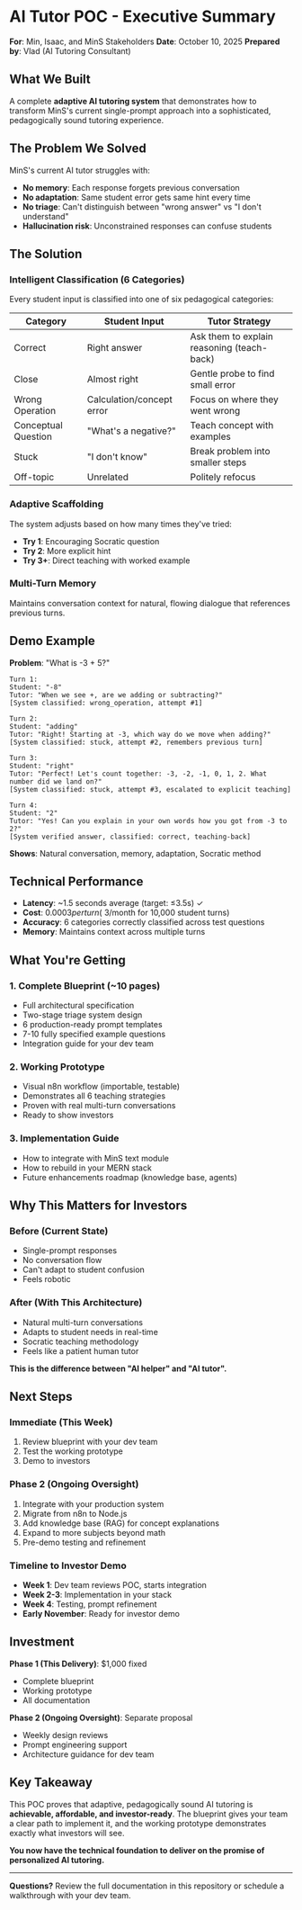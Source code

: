 # AI Tutor POC - Executive Summary

**For**: Min, Isaac, and MinS Stakeholders
**Date**: October 10, 2025
**Prepared by**: Vlad (AI Tutoring Consultant)

## What We Built

A complete **adaptive AI tutoring system** that demonstrates how to transform MinS's current single-prompt approach into a sophisticated, pedagogically sound tutoring experience.

## The Problem We Solved

MinS's current AI tutor struggles with:
- **No memory**: Each response forgets previous conversation
- **No adaptation**: Same student error gets same hint every time
- **No triage**: Can't distinguish between "wrong answer" vs "I don't understand"
- **Hallucination risk**: Unconstrained responses can confuse students

## The Solution

### Intelligent Classification (6 Categories)
Every student input is classified into one of six pedagogical categories:

| Category | Student Input | Tutor Strategy |
|----------|---------------|----------------|
| Correct | Right answer | Ask them to explain reasoning (teach-back) |
| Close | Almost right | Gentle probe to find small error |
| Wrong Operation | Calculation/concept error | Focus on where they went wrong |
| Conceptual Question | "What's a negative?" | Teach concept with examples |
| Stuck | "I don't know" | Break problem into smaller steps |
| Off-topic | Unrelated | Politely refocus |

### Adaptive Scaffolding
The system adjusts based on how many times they've tried:
- **Try 1**: Encouraging Socratic question
- **Try 2**: More explicit hint
- **Try 3+**: Direct teaching with worked example

### Multi-Turn Memory
Maintains conversation context for natural, flowing dialogue that references previous turns.

## Demo Example

**Problem**: "What is -3 + 5?"

```
Turn 1:
Student: "-8"
Tutor: "When we see +, are we adding or subtracting?"
[System classified: wrong_operation, attempt #1]

Turn 2:
Student: "adding"
Tutor: "Right! Starting at -3, which way do we move when adding?"
[System classified: stuck, attempt #2, remembers previous turn]

Turn 3:
Student: "right"
Tutor: "Perfect! Let's count together: -3, -2, -1, 0, 1, 2. What number did we land on?"
[System classified: stuck, attempt #3, escalated to explicit teaching]

Turn 4:
Student: "2"
Tutor: "Yes! Can you explain in your own words how you got from -3 to 2?"
[System verified answer, classified: correct, teaching-back]
```

**Shows**: Natural conversation, memory, adaptation, Socratic method

## Technical Performance

- **Latency**: ~1.5 seconds average (target: ≤3.5s) ✓
- **Cost**: $0.0003 per turn (~$3/month for 10,000 student turns)
- **Accuracy**: 6 categories correctly classified across test questions
- **Memory**: Maintains context across multiple turns

## What You're Getting

### 1. Complete Blueprint (~10 pages)
- Full architectural specification
- Two-stage triage system design
- 6 production-ready prompt templates
- 7-10 fully specified example questions
- Integration guide for your dev team

### 2. Working Prototype
- Visual n8n workflow (importable, testable)
- Demonstrates all 6 teaching strategies
- Proven with real multi-turn conversations
- Ready to show investors

### 3. Implementation Guide
- How to integrate with MinS text module
- How to rebuild in your MERN stack
- Future enhancements roadmap (knowledge base, agents)

## Why This Matters for Investors

### Before (Current State)
- Single-prompt responses
- No conversation flow
- Can't adapt to student confusion
- Feels robotic

### After (With This Architecture)
- Natural multi-turn conversations
- Adapts to student needs in real-time
- Socratic teaching methodology
- Feels like a patient human tutor

**This is the difference between "AI helper" and "AI tutor".**

## Next Steps

### Immediate (This Week)
1. Review blueprint with your dev team
2. Test the working prototype
3. Demo to investors

### Phase 2 (Ongoing Oversight)
1. Integrate with your production system
2. Migrate from n8n to Node.js
3. Add knowledge base (RAG) for concept explanations
4. Expand to more subjects beyond math
5. Pre-demo testing and refinement

### Timeline to Investor Demo
- **Week 1**: Dev team reviews POC, starts integration
- **Week 2-3**: Implementation in your stack
- **Week 4**: Testing, prompt refinement
- **Early November**: Ready for investor demo

## Investment

**Phase 1 (This Delivery)**: $1,000 fixed
- Complete blueprint
- Working prototype
- All documentation

**Phase 2 (Ongoing Oversight)**: Separate proposal
- Weekly design reviews
- Prompt engineering support
- Architecture guidance for dev team

## Key Takeaway

This POC proves that adaptive, pedagogically sound AI tutoring is **achievable, affordable, and investor-ready**. The blueprint gives your team a clear path to implement it, and the working prototype demonstrates exactly what investors will see.

**You now have the technical foundation to deliver on the promise of personalized AI tutoring.**

---

**Questions?** Review the full documentation in this repository or schedule a walkthrough with your dev team.
